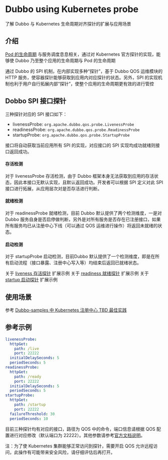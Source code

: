 # Dubbo using Kubernetes probe
了解 Dubbo 与 Kubernetes 生命周期对齐探针的扩展与应用场景

## 介绍
[Pod 的生命周期](https://kubernetes.io/zh/docs/concepts/workloads/pods/pod-lifecycle/)  与服务调度息息相关，通过对 Kubernetes 官方探针的实现，能够使 Dubbo 乃至整个应用的生命周期与 Pod 的生命周期

通过 Dubbo 的 SPI 机制，在内部实现多种“探针”，基于 Dubbo QOS 运维模块的 HTTP 服务，使容器探针能够获取到应用内对应探针的状态。另外，SPI 的实现机制也利于用户自行拓展内部“探针”，使整个应用的生命周期更有效的进行管控

## Dobbo   SPI 接口探针[](https://dubbo.apache.org/zh/docs/references/lifecycle/brief/#%E5%AE%9E%E7%8E%B0%E7%BB%86%E8%8A%82)

三种探针对应的 SPI 接口如下：

-   livenessProbe:  `org.apache.dubbo.qos.probe.LivenessProbe`
-   readinessProbe:  `org.apache.dubbo.qos.probe.ReadinessProbe`
-   startupProbe:  `org.apache.dubbo.qos.probe.StartupProbe`

接口将自动获取当前应用所有 SPI 的实现，对应接口的 SPI 实现均成功就绪则接口返回成功。

#### 存活检测[](https://dubbo.apache.org/zh/docs/references/lifecycle/brief/#%E5%AD%98%E6%B4%BB%E6%A3%80%E6%B5%8B)

对于 livenessProbe 存活检测，由于 Dubbo 框架本身无法获取到应用的存活状态，因此本接口无默认实现，且默认返回成功。开发者可以根据 SPI 定义对此 SPI 接口进行拓展，从应用层次对是否存活进行判断。

#### 就绪检测[](https://dubbo.apache.org/zh/docs/references/lifecycle/brief/#%E5%B0%B1%E7%BB%AA%E6%A3%80%E6%B5%8B)

对于 readinessProbe 就绪检测，目前 Dubbo 默认提供了两个检测维度，一是对 Dubbo 服务自身是否启停做判断，另外是对所有服务是否存在已注册接口，如果所有服务均已从注册中心下线（可以通过 QOS 运维进行操作）将返回未就绪的状态。

#### 启动检测[](https://dubbo.apache.org/zh/docs/references/lifecycle/brief/#%E5%90%AF%E5%8A%A8%E6%A3%80%E6%B5%8B)

对于 startupProbe 启动检测，目前Dubbo 默认提供了一个检测维度，即是在所有启动流程（接口暴露、注册中心写入等）均结束后返回已就绪状态。


关于 [liveness 存活探针](https://dubbo.apache.org/zh/docs/references/lifecycle/liveness/) 扩展示例
关于 [readiness 就绪探针](https://dubbo.apache.org/zh/docs/references/lifecycle/readiness/) 扩展示例
关于 [startup 启动探针](https://dubbo.apache.org/zh/docs/references/lifecycle/startup/) 扩展示例

## 使用场景

   参考 [Dubbo-samples 中 Kubernetes 注册中心 TBD 最佳实践](https://github.com/apache/dubbo-samples/tree/master/dubbo-samples-kubernetes#4-%E6%9C%80%E4%BD%B3%E5%AE%9E%E8%B7%B5)


## 参考示例
```yaml
livenessProbe:
  httpGet:
    path: /live
    port: 22222
  initialDelaySeconds: 5
  periodSeconds: 5
readinessProbe:
  httpGet:
    path: /ready
    port: 22222
  initialDelaySeconds: 5
  periodSeconds: 5
startupProbe:
  httpGet:
    path: /startup
    port: 22222
  failureThreshold: 30
  periodSeconds: 10
```
目前三种探针均有对应的接口，路径为 QOS 中的命令，端口信息请根据 QOS 配置进行对应修改（默认端口为 22222）。其他参数请参考[官方文档说明](https://kubernetes.io/zh/docs/tasks/configure-pod-container/configure-liveness-readiness-startup-probes/)。

注：为了使 Kubernetes 集群能够正常访问到探针，需要开启 QOS 允许远程访问，此操作有可能带来安全风险，请仔细评估后再打开。
